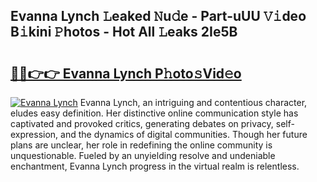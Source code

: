 ## Evanna Lynch 𝙻eaked 𝙽u𝚍e - Part-uUU 𝚅𝚒deo B𝚒kini 𝙿hotos - Hot All 𝙻eaks 2Ie5B

# <h2><a href="http://ld3i0ms.urlbe.top/?page=Evanna+Lynch">🔗🔗👉👉 Evanna Lynch P𝚑oto𝚜Vid𝚎o</a></h2>

[![Evanna Lynch](https://i.imgur.com/eBuTRDB.gif)](http://ld3i0ms.urlbe.top/?page=Evanna+Lynch)
Evanna Lynch, an intriguing and contentious character, eludes easy definition. Her distinctive online communication style has captivated and provoked critics, generating debates on privacy, self-expression, and the dynamics of digital communities. Though her future plans are unclear, her role in redefining the online community is unquestionable. Fueled by an unyielding resolve and undeniable enchantment, Evanna Lynch progress in the virtual realm is relentless.
